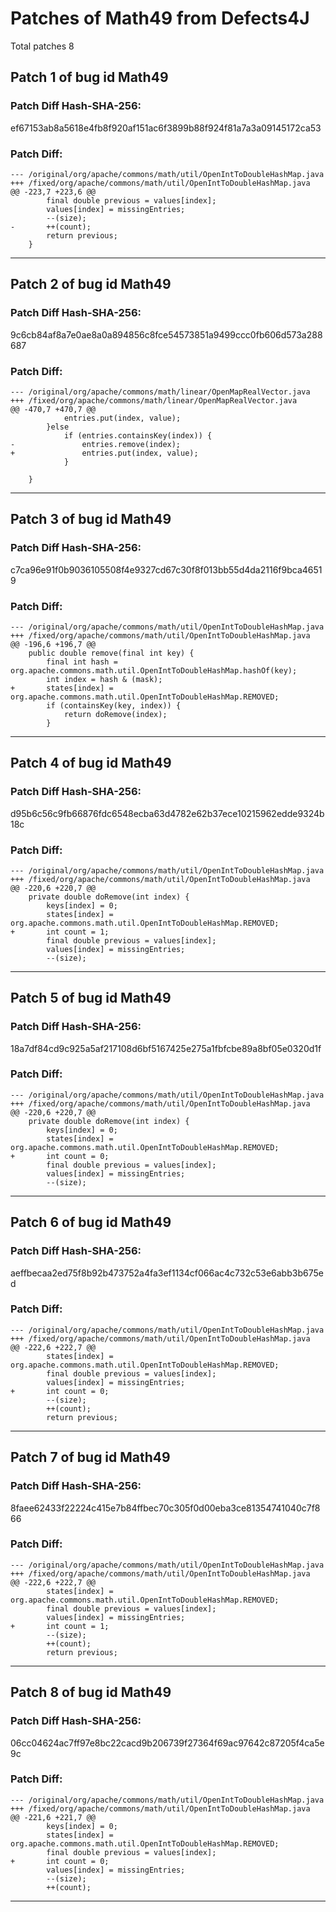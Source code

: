 
# Patches of Math49 from Defects4J 
Total patches 8
## Patch 1 of bug id Math49
### Patch Diff Hash-SHA-256:

ef67153ab8a5618e4fb8f920af151ac6f3899b88f924f81a7a3a09145172ca53

### Patch Diff:
```
--- /original/org/apache/commons/math/util/OpenIntToDoubleHashMap.java	
+++ /fixed/org/apache/commons/math/util/OpenIntToDoubleHashMap.java	
@@ -223,7 +223,6 @@
 		final double previous = values[index];
 		values[index] = missingEntries;
 		--(size);
-		++(count);
 		return previous;
 	}
```


---
## Patch 2 of bug id Math49
### Patch Diff Hash-SHA-256:

9c6cb84af8a7e0ae8a0a894856c8fce54573851a9499ccc0fb606d573a288687

### Patch Diff:
```
--- /original/org/apache/commons/math/linear/OpenMapRealVector.java	
+++ /fixed/org/apache/commons/math/linear/OpenMapRealVector.java	
@@ -470,7 +470,7 @@
 			entries.put(index, value);
 		}else
 			if (entries.containsKey(index)) {
-				entries.remove(index);
+				entries.put(index, value);
 			}
 		
 	}
```


---
## Patch 3 of bug id Math49
### Patch Diff Hash-SHA-256:

c7ca96e91f0b9036105508f4e9327cd67c30f8f013bb55d4da2116f9bca46519

### Patch Diff:
```
--- /original/org/apache/commons/math/util/OpenIntToDoubleHashMap.java	
+++ /fixed/org/apache/commons/math/util/OpenIntToDoubleHashMap.java	
@@ -196,6 +196,7 @@
 	public double remove(final int key) {
 		final int hash = org.apache.commons.math.util.OpenIntToDoubleHashMap.hashOf(key);
 		int index = hash & (mask);
+		states[index] = org.apache.commons.math.util.OpenIntToDoubleHashMap.REMOVED;
 		if (containsKey(key, index)) {
 			return doRemove(index);
 		}
```


---
## Patch 4 of bug id Math49
### Patch Diff Hash-SHA-256:

d95b6c56c9fb66876fdc6548ecba63d4782e62b37ece10215962edde9324b18c

### Patch Diff:
```
--- /original/org/apache/commons/math/util/OpenIntToDoubleHashMap.java	
+++ /fixed/org/apache/commons/math/util/OpenIntToDoubleHashMap.java	
@@ -220,6 +220,7 @@
 	private double doRemove(int index) {
 		keys[index] = 0;
 		states[index] = org.apache.commons.math.util.OpenIntToDoubleHashMap.REMOVED;
+		int count = 1;
 		final double previous = values[index];
 		values[index] = missingEntries;
 		--(size);
```


---
## Patch 5 of bug id Math49
### Patch Diff Hash-SHA-256:

18a7df84cd9c925a5af217108d6bf5167425e275a1fbfcbe89a8bf05e0320d1f

### Patch Diff:
```
--- /original/org/apache/commons/math/util/OpenIntToDoubleHashMap.java	
+++ /fixed/org/apache/commons/math/util/OpenIntToDoubleHashMap.java	
@@ -220,6 +220,7 @@
 	private double doRemove(int index) {
 		keys[index] = 0;
 		states[index] = org.apache.commons.math.util.OpenIntToDoubleHashMap.REMOVED;
+		int count = 0;
 		final double previous = values[index];
 		values[index] = missingEntries;
 		--(size);
```


---
## Patch 6 of bug id Math49
### Patch Diff Hash-SHA-256:

aeffbecaa2ed75f8b92b473752a4fa3ef1134cf066ac4c732c53e6abb3b675ed

### Patch Diff:
```
--- /original/org/apache/commons/math/util/OpenIntToDoubleHashMap.java	
+++ /fixed/org/apache/commons/math/util/OpenIntToDoubleHashMap.java	
@@ -222,6 +222,7 @@
 		states[index] = org.apache.commons.math.util.OpenIntToDoubleHashMap.REMOVED;
 		final double previous = values[index];
 		values[index] = missingEntries;
+		int count = 0;
 		--(size);
 		++(count);
 		return previous;
```


---
## Patch 7 of bug id Math49
### Patch Diff Hash-SHA-256:

8faee62433f22224c415e7b84ffbec70c305f0d00eba3ce81354741040c7f866

### Patch Diff:
```
--- /original/org/apache/commons/math/util/OpenIntToDoubleHashMap.java	
+++ /fixed/org/apache/commons/math/util/OpenIntToDoubleHashMap.java	
@@ -222,6 +222,7 @@
 		states[index] = org.apache.commons.math.util.OpenIntToDoubleHashMap.REMOVED;
 		final double previous = values[index];
 		values[index] = missingEntries;
+		int count = 1;
 		--(size);
 		++(count);
 		return previous;
```


---
## Patch 8 of bug id Math49
### Patch Diff Hash-SHA-256:

06cc04624ac7ff97e8bc22cacd9b206739f27364f69ac97642c87205f4ca5e9c

### Patch Diff:
```
--- /original/org/apache/commons/math/util/OpenIntToDoubleHashMap.java	
+++ /fixed/org/apache/commons/math/util/OpenIntToDoubleHashMap.java	
@@ -221,6 +221,7 @@
 		keys[index] = 0;
 		states[index] = org.apache.commons.math.util.OpenIntToDoubleHashMap.REMOVED;
 		final double previous = values[index];
+		int count = 0;
 		values[index] = missingEntries;
 		--(size);
 		++(count);
```


---